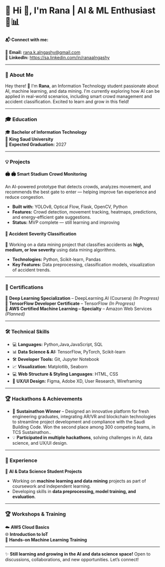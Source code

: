 # 🌟 **Hi 👋, I'm Rana | AI & ML Enthusiast 🤖📊**

#### **📬 Connect with me:**  
📧 **Email:** rana.k.alngashy@gmail.com  
📧 **LinkedIn:** https://sa.linkedin.com/in/ranaalngashy

---

### 🧐 **About Me**  
Hey there! 👋 I'm **Rana**, an Information Technology student passionate about AI, machine learning, and data mining. I'm currently exploring how AI can be applied in real-world scenarios, including smart crowd management and accident classification. Excited to learn and grow in this field! 

---

### 🎓 **Education**  
🎓 **Bachelor of Information Technology**  
🏫 **King Saud University**  
📅 **Expected Graduation:** 2027

---

### 💡 **Projects**  

#### 🏟️ **🏟️ Smart Stadium Crowd Monitoring**  
An AI-powered prototype that detects crowds, analyzes movement, and recommends the best gate to enter — helping improve fan experience and reduce congestion.

- **Built with:** YOLOv8, Optical Flow, Flask, OpenCV, Python
- **Features:** Crowd detection, movement tracking, heatmaps, predictions, and energy-efficient gate suggestions.
- **Status:** MVP complete — still learning and improving
#### 🚗 **Accident Severity Classification**  
🚦 Working on a data mining project that classifies accidents as **high, medium, or low severity** using data mining algorithms.  
- **Technologies:** Python, Scikit-learn, Pandas  
- **Key Features:** Data preprocessing, classification models, visualization of accident trends.  

---

### 📜 **Certifications**  
📌 **Deep Learning Specialization** – DeepLearning.AI (Coursera) *(In Progress)*  
📌 **TensorFlow Developer Certificate** – TensorFlow *(In Progress)*  
📌 **AWS Certified Machine Learning – Specialty** – Amazon Web Services *(Planned)*  

---

### 🛠️ **Technical Skills** 

- 💻 **Languages:** Python,Java,JavaScript, SQL 
- 📊 **Data Science & AI:** TensorFlow, PyTorch, Scikit-learn 
- 🛠️ **Developer Tools:** Git, Jupyter Notebook  
- 📈 **Visualization:** Matplotlib, Seaborn  
- 💻 **Web Structure & Styling Languages**: HTML, CSS    
- 🎨 **UX/UI Design:** Figma, Adobe XD, User Research, Wireframing  


---

### 🏆 **Hackathons & Achievements**  
- 🥈 **Sustainathon Winner** – Designed an innovative platform for fresh engineering graduates, integrating AR/VR and blockchain technologies to streamline project development and compliance with the Saudi Building Code. Won the        second place among 300 competing teams, in TCS Sustainathon..  
- 💡 **Participated in multiple hackathons**, solving challenges in AI, data science, and UX/UI design.  

---

### 🎯 **Experience**  
📌 **AI & Data Science Student Projects**  
- Working on **machine learning and data mining** projects as part of coursework and independent learning.  
- Developing skills in **data preprocessing, model training, and evaluation**.  

---

### 🏆 **Workshops & Training**  
☁️ **AWS Cloud Basics**  
🌐 **Introduction to IoT**  
🚀 **Hands-on Machine Learning Training**  

---

✨ **Still learning and growing in the AI and data science space!** Open to discussions, collaborations, and new opportunities. 
    Let’s connect!  
